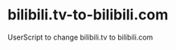 bilibili.tv-to-bilibili.com
===========================

UserScript to change bilibili.tv to bilibili.com
